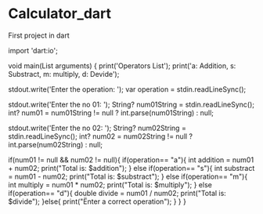# Calculator_dart
First project in dart

import 'dart:io';

void main(List<String> arguments) {
  print('Operators List');
  print('a: Addition, s: Substract, m: multiply, d: Devide');
  
  stdout.write('Enter the operation: ');
  var operation = stdin.readLineSync();
  
  stdout.write('Enter the no 01: ');
  String? num01String = stdin.readLineSync();
  int? num01 = num01String != null ? int.parse(num01String) : null;
  
  stdout.write('Enter the no 02: ');
  String? num02String = stdin.readLineSync();
  int? num02 = num02String != null ? int.parse(num02String) : null;

  if(num01 != null && num02 != null){
    if(operation== "a"){
      int addition = num01 + num02;
      print("Total is: $addition");
    } else if(operation== "s"){
      int substract = num01 - num02;
      print("Total is: $substract");
    } else if(operation== "m"){
      int multiply = num01 * num02;
      print("Total is: $multiply");
    } else if(operation== "d"){
      double divide = num01 / num02;
      print("Total is: $divide");
    }else{
      print("Ënter a correct operation");
    }
  }
}

